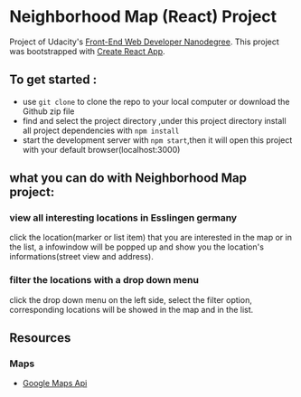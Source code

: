 # Neighborhood Map (React) Project

Project of Udacity's [Front-End Web Developer Nanodegree](https://www.udacity.com/course/front-end-web-developer-nanodegree--nd001).
This project was bootstrapped with [Create React App](https://github.com/facebookincubator/create-react-app).

## To get started :

* use `git clone` to clone the repo to  your local computer or download the Github zip file
* find and select the project directory ,under this project directory install all project dependencies with `npm install`
* start the development server with `npm start`,then it will open this project with your default browser(localhost:3000)

## what you can do with Neighborhood Map project:

### view all interesting locations in Esslingen germany 

click the location(marker or list item) that you are interested in the map or in the list, a infowindow will be popped up and show you the location's informations(street view and address).

### filter the locations with a drop down menu

click the drop down menu on the left side, select the filter option, corresponding locations will be showed in the map and in the list.

## Resources 

### Maps 

- [Google Maps Api](https://developers.google.com/maps/documentation/javascript/tutorial)
